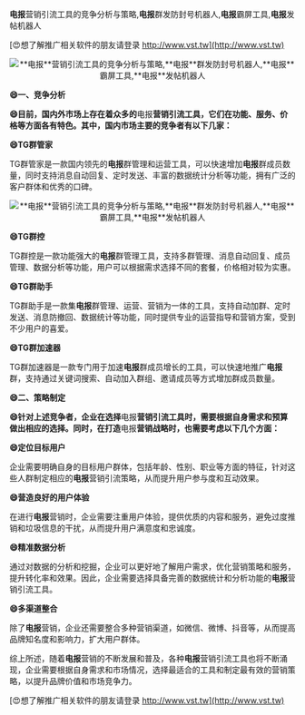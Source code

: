 **电报**营销引流工具的竞争分析与策略,**电报**群发防封号机器人,**电报**霸屏工具,**电报**发帖机器人

[😍想了解推广相关软件的朋友请登录 http://www.vst.tw](http://www.vst.tw)

 <center><img src="https://vst.tw/MP4/tuiguang/png/3.png" alt="**电报**营销引流工具的竞争分析与策略,**电报**群发防封号机器人,**电报**霸屏工具,**电报**发帖机器人"></center>

**😄一、竞争分析**

**😄目前，国内外市场上存在着众多的**电报**营销引流工具，它们在功能、服务、价格等方面各有特色。其中，国内市场主要的竞争者有以下几家：**

**😄TG群管家**

TG群管家是一款国内领先的**电报**群管理和运营工具，可以快速增加**电报**群成员数量，同时支持消息自动回复、定时发送、丰富的数据统计分析等功能，拥有广泛的客户群体和优秀的口碑。

 <center><img src="https://vst.tw/MP4/tuiguang/png/5.png" alt="**电报**营销引流工具的竞争分析与策略,**电报**群发防封号机器人,**电报**霸屏工具,**电报**发帖机器人"></center>

**😄TG群控**

TG群控是一款功能强大的**电报**群管理工具，支持多群管理、消息自动回复、成员管理、数据分析等功能，用户可以根据需求选择不同的套餐，价格相对较为实惠。

**😄TG群助手**

TG群助手是一款集**电报**群管理、运营、营销为一体的工具，支持自动加群、定时发送、消息防撤回、数据统计等功能，同时提供专业的运营指导和营销方案，受到不少用户的喜爱。

**😄TG群加速器**

TG群加速器是一款专门用于加速**电报**群成员增长的工具，可以快速地推广**电报**群，支持通过关键词搜索、自动加入群组、邀请成员等方式增加群成员数量。

**😄二、策略制定**

**😄针对上述竞争者，企业在选择**电报**营销引流工具时，需要根据自身需求和预算做出相应的选择。同时，在打造**电报**营销战略时，也需要考虑以下几个方面：**

**😄定位目标用户**

企业需要明确自身的目标用户群体，包括年龄、性别、职业等方面的特征，针对这些人群制定相应的**电报**营销引流策略，从而提升用户参与度和互动效果。

**😄营造良好的用户体验**

在进行**电报**营销时，企业需要注重用户体验，提供优质的内容和服务，避免过度推销和垃圾信息的干扰，从而提升用户满意度和忠诚度。

**😄精准数据分析**

通过对数据的分析和挖掘，企业可以更好地了解用户需求，优化营销策略和服务，提升转化率和效果。因此，企业需要选择具备完善的数据统计和分析功能的**电报**营销引流工具。

**😄多渠道整合**

除了**电报**营销，企业还需要整合多种营销渠道，如微信、微博、抖音等，从而提高品牌知名度和影响力，扩大用户群体。

综上所述，随着**电报**营销的不断发展和普及，各种**电报**营销引流工具也将不断涌现，企业需要根据自身需求和市场情况，选择最适合的工具和制定最有效的营销策略，以提升品牌价值和市场竞争力。

[😍想了解推广相关软件的朋友请登录 http://www.vst.tw](http://www.vst.tw)



